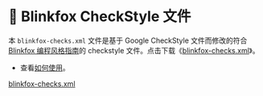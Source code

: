 # 📝 Blinkfox CheckStyle 文件

本 `blinkfox-checks.xml` 文件是基于 Google CheckStyle 文件而修改的符合 [Blinkfox 编程风格指南](../guide/blinkfox-java-style-guide.md)的 checkstyle 文件。点击下载《[blinkfox-checks.xml](https://github.com/blinkfox/java-style/blob/master/docs/checks/blinkfox-checks.xml)》。

- 查看[如何使用](README?id=maven-blinkfox-checks)。

[blinkfox-checks.xml](../checks/blinkfox-checks.xml ':include :type=code')
